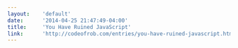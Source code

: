 ```yaml
---
layout:    'default'
date:      '2014-04-25 21:47:49-04:00'
title:     'You Have Ruined JavaScript'
link:      'http://codeofrob.com/entries/you-have-ruined-javascript.html'
---
```

